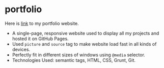 # portfolio
Here is [link](https://donaldshen.github.io/portfolio) to my portfolio website.
- A single-page, responsive website used to display all my projects and hosted it on GitHub Pages.
- Used `picture` and `source` tag to make website load fast in all kinds of devices.
- Perfectly fit in different sizes of windows using `@media` selector.
- Technologies Used: semantic tags, HTML, CSS, Grunt, Git.
